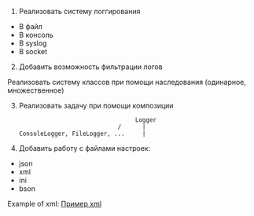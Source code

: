 1. Реализовать систему логгирования
 - В файл
 - В консоль
 - В syslog
 - В socket

2. Добавить возможность фильтрации логов

 Реализовать систему классов при помощи наследования
 (одинарное, множественное)

3. Реализовать задачу при помощи композиции

                                        Logger
                                   /      |
       ConsoleLogger, FileLogger, ...     |

4. Добавить работу с файлами настроек:
 - json
 - xml
 - ini
 - bson

Example of xml:
[Пример xml](./example_of_xml.xml)
                          